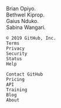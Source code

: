 Brian Opiyo.  
Bethwel Kiprop.  
Gaius Nduko.  
Sabina Wangari.  

    © 2019 GitHub, Inc.
    Terms
    Privacy
    Security
    Status
    Help

    Contact GitHub
    Pricing
    API
    Training
    Blog
    About

